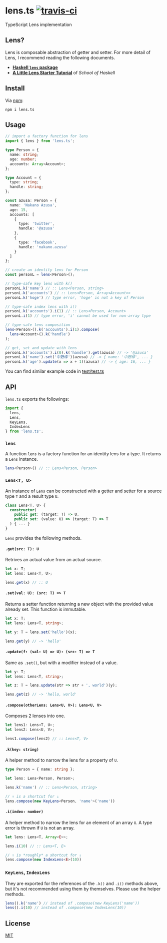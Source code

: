 # lens.ts [![travis-ci](https://travis-ci.org/utatti/lens.ts.svg?branch=master)](https://travis-ci.org/utatti/lens.ts)

TypeScript Lens implementation

## Lens?

Lens is composable abstraction of getter and setter. For more detail of Lens, I
recommend reading the following documents.

- [**Haskell `lens` package**](https://hackage.haskell.org/package/lens)
- [**A Little Lens Starter Tutorial**](https://www.schoolofhaskell.com/school/to-infinity-and-beyond/pick-of-the-week/a-little-lens-starter-tutorial) of *School of Haskell*

## Install

Via [npm](https://www.npmjs.com/package/lens.ts):

``` shell
npm i lens.ts
```

## Usage

``` typescript
// import a factory function for lens
import { lens } from 'lens.ts';

type Person = {
  name: string;
  age: number;
  accounts: Array<Account>;
};

type Account = {
  type: string;
  handle: string;
};

const azusa: Person = {
  name: 'Nakano Azusa',
  age: 15,
  accounts: [
    {
      type: 'twitter',
      handle: '@azusa'
    },
    {
      type: 'facebook',
      handle: 'nakano.azusa'
    }
  ]
};

// create an identity lens for Person
const personL = lens<Person>();

// type-safe key lens with k()
personL.k('name') // :: Lens<Person, string>
personL.k('accounts') // :: Lens<Person, Array<Account>>
personL.k('hoge') // type error, 'hoge' is not a key of Person

// type-safe index lens with i()
personL.k('accounts').i(1) // :: Lens<Person, Account>
personL.i(1) // type error, 'i' cannot be used for non-array type

// type-safe lens composition
lens<Person>().k('accounts').i(1).compose(
  lens<Account>().k('handle')
);

// get, set and update with lens
personL.k('accounts').i(0).k('handle').get(azusa) // -> '@azusa'
personL.k('name').set('中野梓')(azusa) // -> { name: '中野梓', ... }
personL.k('age').update(x => x + 1)(azusa) // -> { age: 16, ... }
```

You can find similar example code in [test/test.ts](test/test.ts)

## API

`lens.ts` exports the followings:

``` typescript
import {
  lens,
  Lens,
  KeyLens,
  IndexLens
} from 'lens.ts';
```

### `lens`

A function `lens` is a factory function for an identity lens for a type. It
returns a `Lens` instance.

``` typescript
lens<Person>() // :: Lens<Person, Person>
```

### `Lens<T, U>`

An instance of `Lens` can be constructed with a getter and setter for a
source type `T` and a result type `U`.

``` typescript
class Lens<T, U> {
  constructor(
    public get: (target: T) => U,
    public set: (value: U) => (target: T) => T
  ) { ... }
}
```

`Lens` provides the following methods.

#### `.get(src: T): U`

Retrives an actual value from an actual source.

``` typescript
let x: T;
let lens: Lens<T, U>;

lens.get(x) // :: U
```

#### `.set(val: U): (src: T) => T`

Returns a setter function returning a new object with the provided value already
set. This function is immutable.

``` typescript
let x: T;
let lens: Lens<T, string>;

let y: T = lens.set('hello')(x);

lens.get(y) // -> 'hello'
```

#### `.update(f: (val: U) => U): (src: T) => T`

Same as `.set()`, but with a modifier instead of a value.

``` typescript
let y: T;
let lens: Lens<T, string>;

let z: T = lens.update(str => str + ', world')(y);

lens.get(z) // -> 'hello, world'
```

#### `.compose(otherLens: Lens<U, V>): Lens<U, V>`

Composes 2 lenses into one.

``` typescript
let lens1: Lens<T, U>;
let lens2: Lens<U, V>;

lens1.compose(lens2) // :: Lens<T, V>
```

#### `.k(key: string)`

A helper method to narrow the lens for a property of `U`.

``` typescript
type Person = { name: string };

let lens: Lens<Person, Person>;

lens.k('name') // :: Lens<Person, string>

// ↑ is a shortcut for ↓
lens.compose(new KeyLens<Person, 'name'>('name'))
```

#### `.i(index: number)`

A helper method to narrow the lens for an element of an array `U`. A type error
is thrown if `U` is not an array.

``` typescript
let lens: Lens<T, Array<E>>;

lens.i(10) // :: Lens<T, E>

// ↑ is *roughly* a shortcut for ↓
lens.compose(new IndexLens<E>(10))
```

### `KeyLens`, `IndexLens`

They are exported for the references of the `.k()` and `.i()` methods above, but
it's not recommended using them by themselves. Please use the helper methods.

``` typescript
lens().k('name') // instead of .compose(new KeyLens('name'))
lens().i(10) // instead of .compose(new IndexLens(10))
```

## License

[MIT](LICENSE)
